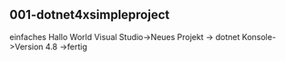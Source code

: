 ﻿
## 001-dotnet4xsimpleproject
einfaches Hallo World
Visual Studio->Neues Projekt -> dotnet Konsole->Version 4.8 ->fertig
